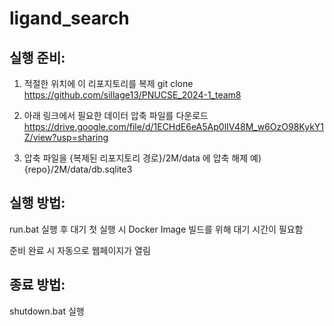 ﻿# ligand_search

## 실행 준비:
1. 적절한 위치에 이 리포지토리를 복제
git clone https://github.com/sillage13/PNUCSE_2024-1_team8

2. 아래 링크에서 필요한 데이터 압축 파일를 다운로드
https://drive.google.com/file/d/1ECHdE6eA5Ap0lIV48M_w6OzO98KykY1Z/view?usp=sharing

3. 압축 파일을 {복제된 리포지토리 경로}/2M/data 에 압축 해제
예) {repo}/2M/data/db.sqlite3

## 실행 방법:

run.bat 실행 후 대기
첫 실행 시 Docker Image 빌드를 위해 대기 시간이 필요함

준비 완료 시 자동으로 웹페이지가 열림

## 종료 방법:

shutdown.bat 실행
